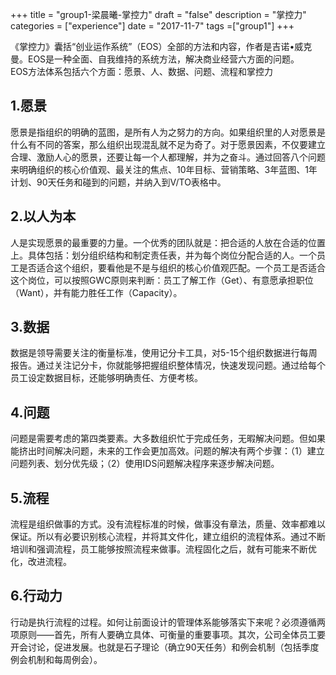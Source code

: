 +++
title = "group1-梁晨曦-掌控力"
draft = "false"
description = "掌控力"
categories = ["experience"]
date = "2017-11-7"
tags =["group1"]
+++

《掌控力》囊括“创业运作系统”（EOS）全部的方法和内容，作者是吉诺•威克曼。EOS是一种全面、自我维持的系统方法，解决商业经营六方面的问题。<br/>
EOS方法体系包括六个方面：愿景、人、数据、问题、流程和掌控力<br/>
## 1.愿景
愿景是指组织的明确的蓝图，是所有人为之努力的方向。如果组织里的人对愿景是什么有不同的答案，那么组织出现混乱就不足为奇了。对于愿景因素，不仅要建立合理、激励人心的愿景，还要让每一个人都理解，并为之奋斗。通过回答八个问题来明确组织的核心价值观、最关注的焦点、10年目标、营销策略、3年蓝图、1年计划、90天任务和碰到的问题，并纳入到V/TO表格中。<br/>
## 2.以人为本
人是实现愿景的最重要的力量。一个优秀的团队就是：把合适的人放在合适的位置上。具体包括：划分组织结构和制定责任表，并为每个岗位分配合适的人。一个员工是否适合这个组织，要看他是不是与组织的核心价值观匹配。一个员工是否适合这个岗位，可以按照GWC原则来判断：员工了解工作（Get）、有意愿承担职位（Want），并有能力胜任工作（Capacity）。<br/>
## 3.数据
数据是领导需要关注的衡量标准，使用记分卡工具，对5-15个组织数据进行每周报告。通过关注记分卡，你就能够把握组织整体情况，快速发现问题。通过给每个员工设定数据目标，还能够明确责任、方便考核。<br/>
## 4.问题
问题是需要考虑的第四类要素。大多数组织忙于完成任务，无暇解决问题。但如果能挤出时间解决问题，未来的工作会更加高效。问题的解决有两个步骤：（1）建立问题列表、划分优先级；（2）使用IDS问题解决程序来逐步解决问题。<br/>
## 5.流程
流程是组织做事的方式。没有流程标准的时候，做事没有章法，质量、效率都难以保证。所以有必要识别核心流程，并将其文件化，建立组织的流程体系。通过不断培训和强调流程，员工能够按照流程来做事。流程固化之后，就有可能来不断优化，改进流程。<br/>
## 6.行动力
行动是执行流程的过程。如何让前面设计的管理体系能够落实下来呢？必须遵循两项原则——首先，所有人要确立具体、可衡量的重要事项。其次，公司全体员工要开会讨论，促进发展。也就是石子理论（确立90天任务）和例会机制（包括季度例会机制和每周例会）。<br/>


